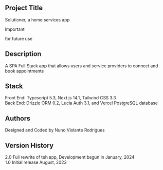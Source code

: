 
## Project Title

Solutioner, a home services app

>[!IMPORTANT]
> for future use

## Description

A SPA Full Stack app that allows users and service providers to connect and book appointments

## Stack

Front End: Typescript 5.3, Next.js 14.1, Tailwind CSS 3.3  
Back End: Drizzle ORM 0.2, Lucia Auth 3.1, and Vercel PostgreSQL database

## Authors

Designed and Coded by Nuno Violante Rodrigues

## Version History

2.0 Full rewrite of teh app, Development begun in January, 2024  
1.0 Initial release August, 2023


